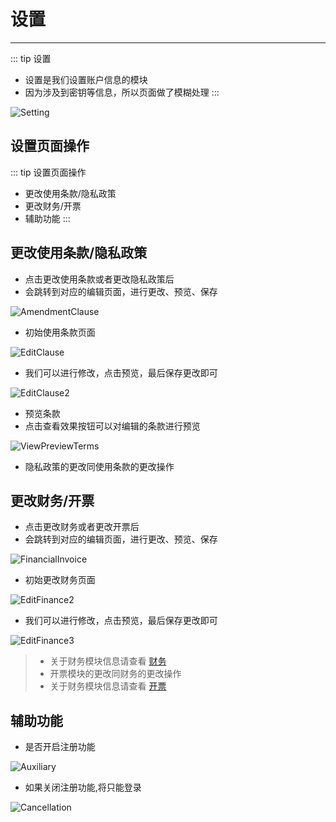 # 设置 #
------------------
::: tip 设置
* 设置是我们设置账户信息的模块
* 因为涉及到密钥等信息，所以页面做了模糊处理
:::

![Setting](./img/Setting/Setting.jpg)

## 设置页面操作
::: tip 设置页面操作
* 更改使用条款/隐私政策
* 更改财务/开票
* 辅助功能
:::

## 更改使用条款/隐私政策

* 点击更改使用条款或者更改隐私政策后
* 会跳转到对应的编辑页面，进行更改、预览、保存

![AmendmentClause](./img/Setting/AmendmentClause.jpg)

* 初始使用条款页面

![EditClause](./img/Setting/EditClause.jpg)

* 我们可以进行修改，点击预览，最后保存更改即可

![EditClause2](./img/Setting/EditClause2.jpg)

* 预览条款
* 点击查看效果按钮可以对编辑的条款进行预览

![ViewPreviewTerms](./img/Setting/ViewPreviewTerms.jpg)

* 隐私政策的更改同使用条款的更改操作

## 更改财务/开票

* 点击更改财务或者更改开票后
* 会跳转到对应的编辑页面，进行更改、预览、保存

![FinancialInvoice](./img/Setting/FinancialInvoice.jpg)

* 初始更改财务页面

![EditFinance2](./img/Setting/EditFinance2.jpg)

* 我们可以进行修改，点击预览，最后保存更改即可

![EditFinance3](./img/Setting/EditFinance3.jpg)

>* 关于财务模块信息请查看 [财务](/zh/UsersManual/billing/Billing.html#财务)
>* 开票模块的更改同财务的更改操作
>* 关于财务模块信息请查看 [开票](/zh/UsersManual/billing/Invoice.html#开票)

## 辅助功能
* 是否开启注册功能

![Auxiliary](./img/Setting/Auxiliary.jpg)

* 如果关闭注册功能,将只能登录

![Cancellation](./img/Setting/Cancellation.png)